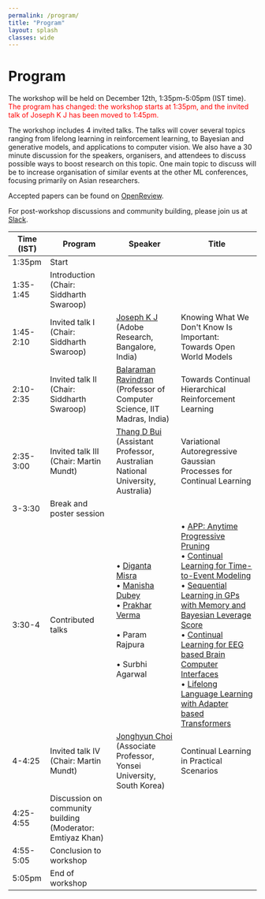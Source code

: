 ```yaml
---
permalink: /program/
title: "Program"
layout: splash
classes: wide
---
```


# Program

The workshop will be held on December 12th, 1:35pm-5:05pm (IST time).<br>
<span style="color:red">The program has changed: the workshop starts at 1:35pm, and the invited talk of Joseph K J has been moved to 1:45pm.</span>

The workshop includes 4 invited talks. The talks will cover several topics ranging from lifelong learning in reinforcement learning, to Bayesian and generative models, and applications to computer vision.
We also have a 30 minute discussion for the speakers, organisers, and attendees to discuss possible ways to boost research on this topic. One main topic to discuss will be to increase organisation of similar events at the other ML conferences, focusing primarily on Asian researchers.

Accepted papers can be found on [OpenReview](https://openreview.net/group?id=ACML.org/2022/Workshop/CLL#accept).

For post-workshop discussions and community building, please join us at <a href="https://join.slack.com/t/continuallife-1vb9181/shared_invite/zt-1l06w1c13-jsLhltaTUFtz6VGmFOa8Kw">Slack<a/>.

| Time (IST) | Program | Speaker | Title |
|------------|---------|---------|-------|
|1:35pm	     | Start   |         |       | 
|1:35-1:45   | Introduction (Chair: Siddharth Swaroop) | | |
|1:45-2:10   | Invited talk I (Chair: Siddharth Swaroop) | <a href="https://josephkj.in/ ">Joseph K J</a> (Adobe Research, Bangalore, India) | Knowing What We Don't Know Is Important: Towards Open World Models | 
|2:10-2:35   | Invited talk II (Chair: Siddharth Swaroop) | <a href="http://www.cse.iitm.ac.in/~ravi/">Balaraman Ravindran</a> (Professor of Computer Science, IIT Madras, India) | Towards Continual Hierarchical Reinforcement Learning | 
|2:35-3:00   | Invited talk III (Chair: Martin Mundt) | <a href="https://thangbui.github.io/ ">Thang D Bui</a> (Assistant Professor, Australian National University, Australia) | Variational Autoregressive Gaussian Processes for Continual Learning | 
|3-3:30      | Break and poster session | | |
|3:30-4      | Contributed talks | • <a href="https://digantamisra98.github.io/">Diganta Misra</a> <br>• <a href="https://sites.google.com/view/manisha-dubey">Manisha Dubey</a> <br>• <a href="https://prakharverma.github.io/">Prakhar Verma</a> <br> <br>• Param Rajpura <br><br> • Surbhi Agarwal <br> <br>| • <a href="https://openreview.net/forum?id=GEXt8QF61_">APP: Anytime Progressive Pruning </a><br> • <a href="https://openreview.net/forum?id=1OHWaKZOub">Continual Learning for Time-to-Event Modeling</a> <br> • <a href="https://openreview.net/forum?id=_RvQKPW8ZCp">Sequential Learning in GPs with Memory and Bayesian Leverage Score</a> <br> • <a href="https://openreview.net/forum?id=9Y_wci2OC3">Continual Learning for EEG based Brain Computer Interfaces</a> <br> • <a href="https://openreview.net/forum?id=4TZzNZSJzp">Lifelong Language Learning with Adapter based Transformers</a>|
|4-4:25      | Invited talk IV (Chair: Martin Mundt) | <a href="https://ppolon.github.io/ ">Jonghyun Choi</a> (Associate Professor, Yonsei University, South Korea) | Continual Learning in Practical Scenarios | 
|4:25-4:55   | Discussion on community building (Moderator: Emtiyaz Khan) | | |
|4:55-5:05   | Conclusion to workshop | | |
|5:05pm      | End of workshop | | |

